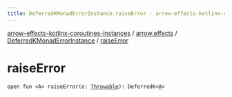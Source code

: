 ```yaml
---
title: DeferredKMonadErrorInstance.raiseError - arrow-effects-kotlinx-coroutines-instances
---
```


[arrow-effects-kotlinx-coroutines-instances](../../index.html) / [arrow.effects](../index.html) / [DeferredKMonadErrorInstance](index.html) / [raiseError](./raise-error.html)

# raiseError

`open fun <A> raiseError(e: `[`Throwable`](https://kotlinlang.org/api/latest/jvm/stdlib/kotlin/-throwable/index.html)`): DeferredK<`[`A`](raise-error.html#A)`>`